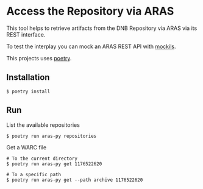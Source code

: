 # Access the Repository via ARAS

This tool helps to retrieve artifacts from the DNB Repository via ARAS via its REST interface.

To test the interplay you can mock an ARAS REST API with [mockils](https://github.com/deutsche-nationalbibliothek/mockils).

This projects uses [poetry](https://python-poetry.org/).

## Installation

```
$ poetry install
```

## Run

List the available repositories

```
$ poetry run aras-py repositories
```

Get a WARC file

```
# To the current directory
$ poetry run aras-py get 1176522620
```

```
# To a specific path
$ poetry run aras-py get --path archive 1176522620
```
